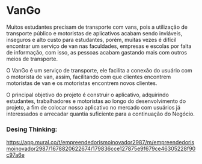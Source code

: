 # VanGo

Muitos estudantes precisam de transporte com vans, pois a utilização de transporte público e motoristas de aplicativos acabam sendo inviáveis, inseguros e alto custo para estudantes, porém, muitas vezes é difícil encontrar um serviço de van nas faculdades, empresas e escolas por falta de informação, com isso, as pessoas acabam gastando mais com outros meios de transporte.

O VanGo é um serviço de transporte, ele facilita a conexão do usuário com o motorista de van, assim, facilitando com que clientes encontrem motoristas de van e os motoristas encontrem novos clientes.

O principal objetivo do projeto é construir o aplicativo, adquirindo estudantes, trabalhadores e motoristas ao longo do desenvolvimento do projeto, a fim de colocar nosso aplicativo no mercado com usuários já interessados e arrecadar quantia suficiente para a continuação do Negócio.

### Desing Thinking:
<https://app.mural.co/t/empreendedorismoinovador2987/m/empreendedorismoinovador2987/1678820622674/179836cce127875e9f679ce46305228f90c97a6e>
